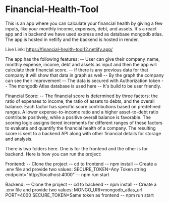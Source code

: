 # Financial-Health-Tool

This is an app where you can calculate your financial health by giving a few inputs, like your monthly income, expenses, debt, and assets. It's a react app
and in backend we have used express and as database mongodb atlas. The app is hosted in netlify and the backend is hosted in render. 

Live Link: https://financial-health-tool12.netlify.app/

The app has the following features:
-- User can give their company_name, monthly expense, income, debt and assets as input and then the app will calculate their financial score.
-- If there is any previous data for that company it will show that data in graph as well
-- By the graph the company can see their improvement
-- The data is secured with Authorization token
-- The mongodb Atlas database is used here
-- It's build to be user friendly. 

Financial Score:
-- The financial score is determined by three factors: the ratio of expenses to income, the ratio of assets to debts, and the overall balance. 
Each factor has specific score contributions based on predefined ranges. A lower expense-to-income ratio and a higher asset-to-debt ratio contribute 
positively, while a positive overall balance is favorable. The scoring logic assigns tiered increments for different ranges of these factors to evaluate 
and quantify the financial health of a company. The resulting score is sent to a backend API along with other financial details for storage and analysis.

There is two folders here. One is for the frontend and the other is for backend. Here is how you can run the project:

Frontend:
-- Clone the project
-- cd to frontend
-- npm install
-- Create a .env file and provide two values: 
  SECURE_TOKEN=Any Token string
  endpoint="http://localhost:4000"
-- npm run start

Backend:
-- Clone the project
-- cd to backend
-- npm install
-- Create a .env file and provide two values: 
  MONGO_URI=mongodb_atlas_url
  PORT=4000
  SECURE_TOKEN=Same token as frontend
-- npm run start
